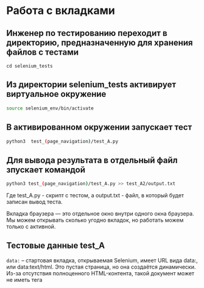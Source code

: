 # Работа с вкладками 

## Инженер по тестированию переходит в директорию, предназначенную для хранения файлов с тестами
```
cd selenium_tests
```
## Из директории selenium_tests активирует виртуальное окружение
```sh
source selenium_env/bin/activate
```
## В активированном окружении запускает тест 
```sh
python3  test_(page_navigation)/test_A.py
```
## Для вывода результата в отдельный файл зпускает командой 
```sh
python3 test_(page_navigation)/test_A.py >> test_A2/output.txt
```
Где test_A.py -  скрипт с тестом, а output.txt - файл, в который будет записан вывод теста.

Вкладка браузера — это отдельное окно внутри одного окна браузера. Мы можем открывать сколько угодно вкладок, но работать можем только с активной.



## Тестовые данные test_A
```data:``` – стартовая вкладка, открываемая Selenium, имеет URL вида data:, или data:text/html.
 Это  пустая страница, но она создаётся динамически. 
 Из-за отсутствия полноценного HTML-контента, такой документ может не иметь тега <title>, поэтому browser.title возвращает пустую строку.
```about:blank``` – специальный URL, который загружает пустую страницу. 
Если вызвать browser.get("about:blank"), вы получите чистую страницу, с которой можно начать работу.

## Тестовые данные test_B
При работе с веб-приложениями часто требуется переходить по ссылкам, открывающимся в новой вкладке браузера. 
WebDriver может взаимодействовать только с одной вкладкой, и при открытии новой он продолжает работать со старой. 
Чтобы переключиться на новую вкладку, необходимо явно указать, на какую вкладку перейти, с помощью команды ``` webdriver.switch_to.window(window_name)```.
```webdriver.switch_to.window(window_name)```
```driver.get("Укажите любой URL")```

## Тестовые данные test_C
Метод ```webdriver.execute_script('window.open("Укажите любой URL", "_blank");')``` 
открывает новую вкладку, но фокус остается на текущей, и для работы с новой вкладкой необходимо явно переключиться. 
Даже после запуска кода фокус визуально будет на вкладке icloud.com, однако фактически она не активна. 
При использовании команды browser.get("https://google.com" новая страница откроется в первой вкладке, несмотря на видимый фокус на icloud.com. 
Такое поведение характерно для методов JavaScript, таких как browser.execute_script, которые не требуют переключения на новую вкладку.

## Тестовые данные test_D
- [x] Незарегестированный пользователь запускает  браузер с пустой вкладкой about:blank
- [x] Использует метод .new_window("tab"), открывает сайт 1 в новой вкладке и получает из title числовое значение, затем удаляет из него все числа 4, 3, 9,  сохраняет обработанное число в num1.
- [x] Открывает сайт 2 тем же методом в новой вкладке и получает из title числовое значение, затем удаляет из него все числа 7, 8, 0,  сохраняет обработанное число в num2.
- [x] Выводит сумму чимсел в качестве ответа в консоль.
#### В программе использует:
```webdriver.get("about:blank")```Метод используется для открытия пустой страницы в браузере. Эта страница не содержит ни одного элемента и служит "чистой" средой, с которой можно работать.
```webdriver.switch_to.new_window('tab')``` Метод открывает новую вкладку в текущем окне браузера, что позволяет одновременно работать с несколькими страницами в одном сеансе. Это удобно для многозадачных операций и сбора данных из разных источников.
```num_1 = ''.join(i for i in webdriver.title if i not in ['4', '3', '9'])``` Код извлекает из заголовка текущей страницы (получаемого через webdriver.title) все символы, кроме '4', '3' и '9', создавая таким образом "чистый" заголовок. Это может быть полезно для фильтрации данных.


## Тестовые данные test_E

## Тестовые данные test_F

## Тестовые данные test_G

## Тестовые данные test_H

